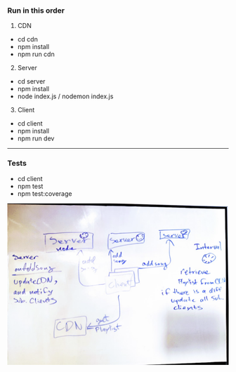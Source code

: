 ### Run in this order

1. CDN
- cd cdn
- npm install
- npm run cdn

2. Server
- cd server
- npm install
- node index.js / nodemon index.js 

3. Client
- cd client
- npm install
- npm run dev
---
### Tests
- cd client
- npm test
- npm test:coverage

![alt text](https://github.com/boris-grinshpun/myplayer/blob/main/screen.png?raw=true)

